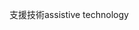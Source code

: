<span data-ttu-id="32544-101">支援技術</span><span class="sxs-lookup"><span data-stu-id="32544-101">assistive technology</span></span>